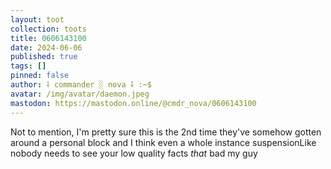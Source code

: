 ```yaml
---
layout: toot
collection: toots
title: 0606143100
date: 2024-06-06
published: true
tags: []
pinned: false
author: ⸸ commander ░ nova ⸸ :~$
avatar: /img/avatar/daemon.jpeg
mastodon: https://mastodon.online/@cmdr_nova/0606143100
---
```


Not to mention, I'm pretty sure this is the 2nd time they've somehow gotten around a personal block and I think even a whole instance suspensionLike nobody needs to see your low quality facts _that_ bad my guy
